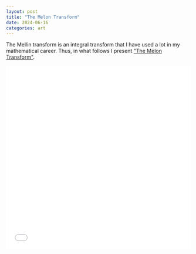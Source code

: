 ```yaml
---
layout: post
title: "The Melon Transform"
date: 2024-06-16
categories: art
---
```



The Mellin transform is an integral transform that I have used a lot in my mathematical career. Thus, in what follows I present <a href="..../images/The_Melon_Transform.pdf" target="_blank">"The Melon Transform"</a>.

  <embed src="../images/The_Melon_Transform.pdf" type="application/pdf" width="100%" height="500px" />
